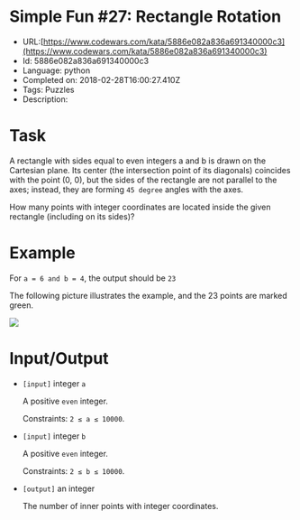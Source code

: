 # Simple Fun #27: Rectangle Rotation

 - URL:[https://www.codewars.com/kata/5886e082a836a691340000c3](https://www.codewars.com/kata/5886e082a836a691340000c3)
 - Id: 5886e082a836a691340000c3
 - Language: python
 - Completed on: 2018-02-28T16:00:27.410Z
 - Tags: Puzzles
 - Description:
# Task
 A rectangle with sides equal to even integers a and b is drawn on the Cartesian plane. Its center (the intersection point of its diagonals) coincides with the point (0, 0), but the sides of the rectangle are not parallel to the axes; instead, they are forming `45 degree` angles with the axes.

 How many points with integer coordinates are located inside the given rectangle (including on its sides)?

# Example

 For `a = 6 and b = 4`, the output should be `23`

 The following picture illustrates the example, and the 23 points are marked green.

 ![](https://files.gitter.im/myjinxin2015/raYf/blob)

# Input/Output


 - `[input]` integer `a`

    A positive `even` integer.

    Constraints: `2 ≤ a ≤ 10000`.


 - `[input]` integer `b`

    A positive `even` integer.

    Constraints: `2 ≤ b ≤ 10000`.


 - `[output]` an integer

    The number of inner points with integer coordinates.
